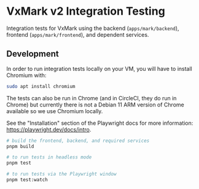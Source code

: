 # VxMark v2 Integration Testing

Integration tests for VxMark using the backend (`apps/mark/backend`), frontend
(`apps/mark/frontend`), and dependent services.

## Development

In order to run integration tests locally on your VM, you will have to install
Chromium with:

```bash
sudo apt install chromium
```

The tests can also be run in Chrome (and in CircleCI, they do run in Chrome) but
currently there is not a Debian 11 ARM version of Chrome available so we use
Chromium locally.

See the "Installation" section of the Playwright docs for more information:
https://playwright.dev/docs/intro.

```bash
# build the frontend, backend, and required services
pnpm build

# to run tests in headless mode
pnpm test

# to run tests via the Playwright window
pnpm test:watch
```
